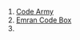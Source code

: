 1. [Code Army](https://www.youtube.com/watch?v=nPJyyO9pb5s)
2. [Emran Code Box](https://www.youtube.com/watch?v=8Wpbn0rafTU&list=PLoZwCi-p1eGBIZyqQv62_07hCY3rfHYbm)
3. 